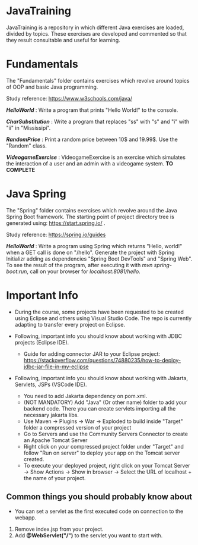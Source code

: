 # JavaTraining
JavaTraining is a repository in which different Java exercises are loaded, divided by topics. These exercises are developed and commented so that they result consultable and useful for learning.

# Fundamentals
The "Fundamentals" folder contains exercises which revolve around topics of OOP and basic Java programming.

Study reference: https://www.w3schools.com/java/

**_HelloWorld_** : Write a program that prints "Hello World!" to the console.

**_CharSubstitution_** : Write a program that replaces "ss" with "s" and "i" with "ii" in "Mississipi".

**_RandomPrice_** : Print a random price between 10$ and 19.99$. Use the "Random" class.

**_VideogameExercise_** : VideogameExercise is an exercise which simulates the interaction of a user and an admin with a videogame system. **TO COMPLETE**



# Java Spring
The "Spring" folder contains exercises which revolve around the Java Spring Boot framework. The starting point of project directory tree is generated using: https://start.spring.io/ .

Study reference: https://spring.io/guides

**_HelloWorld_** : Write a program using Spring which returns "Hello, world!" when a GET call is done on "/hello". Generate the project with Spring Initializr adding as dependencies "Spring Boot DevTools" and "Spring Web". To see the result of the program, after executing it with _mvn spring-boot:run_, call on your browser for _localhost:8081/hello_.





# Important Info
* During the course, some projects have been requested to be created using Eclipse and others using Visual Studio Code. The repo is currently adapting to transfer every project on Eclipse.

* Following, important info you should know about working with JDBC projects (Eclipse IDE).
  * Guide for adding connector JAR to your Eclipse project: https://stackoverflow.com/questions/74880235/how-to-deploy-jdbc-jar-file-in-my-eclipse

* Following, important info you should know about working with Jakarta, Servlets, JSPs (VSCode IDE).
  * You need to add Jakarta dependency on pom.xml.
  * (NOT MANDATORY) Add "Java" (Or other name) folder to add your backend code. There you can create servlets importing all the necessary jakarta libs.
  * Use Maven -> Plugins -> War -> Exploded to build  inside "Target" folder a compressed version of your project
  * Go to Servers and use the Community Servers Connector to create an Apache Tomcat Server
  * Right click on your compressed project folder under "Target" and follow "Run on server" to deploy your app on the Tomcat server created.
  * To execute your deployed project, right click on your Tomcat Server -> Show Actions -> Show in browser -> Select the URL of localhost + the name of your project.

## Common things you should probably know about
* You can set a servlet as the first executed code on connection to the webapp.
 1. Remove index.jsp from your project.
 2. Add **@WebServlet("/")** to the servlet you want to start with.
